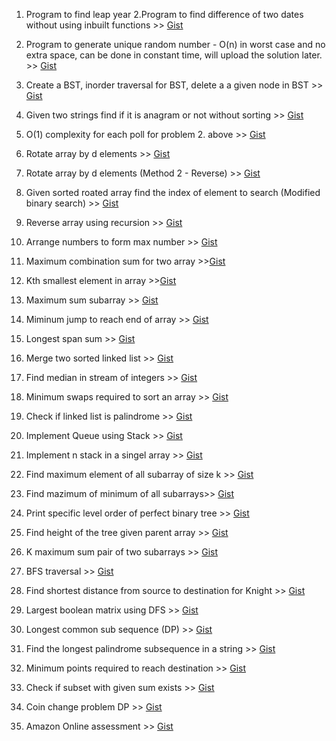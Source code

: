 1. Program to find leap year 2.Program to find difference of two dates without using inbuilt functions >> [Gist](https://gist.github.com/itsZed0/f95a438f53b2248de41d0cfd56810ed8)

2. Program to generate unique random number - O(n) in worst case and no extra space, can be done in constant time, will upload the solution later. >> [Gist](https://gist.github.com/itsZed0/12b50bb51f357817a443ac057e4c9147)

3. Create a BST, inorder traversal for BST, delete a a given node in BST >> [Gist](https://gist.github.com/itsZed0/15bc27e3af252ab78fd4b5110ac9020d)

4. Given two strings find if it is anagram or not without sorting >> [Gist](https://gist.github.com/itsZed0/6f5d94cb0ecd855c2207d2119bf32a90)

5. O(1) complexity for each poll for problem 2. above >> [Gist](https://gist.github.com/itsZed0/044159b0352fb637b915f6b84bbfcbda)

6. Rotate array by d elements >> [Gist](https://gist.github.com/itsZed0/93aa4ebbd94e36e7f69b9f05204e8783)

7. Rotate array by d elements (Method 2 - Reverse) >> [Gist](https://gist.github.com/itsZed0/0d036cc07c58f08d0a0eda3f65d7979d)

8. Given sorted roated array find the index of element to search (Modified binary search) >> [Gist](https://gist.github.com/itsZed0/69c6172bd2f4336dc979a051a3fda6f0)

9. Reverse array using recursion >> [Gist](https://gist.github.com/itsZed0/3cf0e59b96014ce387888b5f10f1bcfe)

10. Arrange numbers to form max number >> [Gist](https://gist.github.com/itsZed0/d88d1958e45df877745b8ae3bebefede)

11. Maximum combination sum for two array >>[Gist](https://gist.github.com/itsZed0/8c033d70dcd986a8aa9ce188836b8afd)

12. Kth smallest element in array >>[Gist](https://gist.github.com/itsZed0/dcd4d454c87cb7e31950985cb928e853)

13. Maximum sum subarray >> [Gist](https://gist.github.com/itsZed0/ea43c9e1bf055f375783d28ad3ab5fba)

14. Miminum jump to reach end of array >> [Gist](https://gist.github.com/itsZed0/ade0f161055191c5d119ea0217ffee4d)

15. Longest span sum >> [Gist](https://gist.github.com/itsZed0/0dddd6af249b8fa0ce9900f07c1dd06f)

16. Merge two sorted linked list >> [Gist](https://gist.github.com/itsZed0/72df83b1d7087d7df007cb880af69798)

17. Find median in stream of integers >> [Gist](https://gist.github.com/itsZed0/4486b7f891162ac6b247f0597c5964fe)

18. Minimum swaps required to sort an array >> [Gist](https://gist.github.com/itsZed0/7d1e8b48f5c343fd8f150ebb98449bad)

19. Check if linked list is palindrome >> [Gist](https://gist.github.com/itsZed0/76bf579bc4e48a339fa464ae01e01375)

20. Implement Queue using Stack >> [Gist](https://gist.github.com/itsZed0/3f0faea935662d7909c9c1b4e70c51d4)

21. Implement n stack in a singel array >> [Gist](https://gist.github.com/itsZed0/1df505527a693fdb28d5b39b3501546b)

22. Find maximum element of all subarray of size k  >> [Gist](https://gist.github.com/itsZed0/04f2b2351013dda5cb198b0bb99f0fb8)

23. Find mazimum of minimum of all subarrays>> [Gist](https://gist.github.com/itsZed0/064cd98ff5ff21efb5d6715274ebd235)

24. Print specific level order of perfect binary tree >> [Gist](https://gist.github.com/itsZed0/249f9cc06d770e474583cf2eb612f907)

25. Find height of the tree given parent array >> [Gist](https://gist.github.com/itsZed0/d923322e9d45e04401238664929b35a5)

26. K maximum sum pair of two subarrays >> [Gist](https://gist.github.com/itsZed0/f096de18d34e689f34f563caac2203ef)

27. BFS traversal >> [Gist](https://gist.github.com/itsZed0/c3f6e69844603da117aa88dbae26f3fa)

28. Find shortest distance from source to destination for Knight >> [Gist](https://gist.github.com/itsZed0/f00ac5fedfc8f846f5d318f3a74f81c5)

29. Largest boolean matrix using DFS >> [Gist](https://gist.github.com/itsZed0/3c8a757f9b8a055263c45dfb1e2ebcf4)

30. Longest common sub sequence (DP) >> [Gist](https://gist.github.com/itsZed0/6d5e005a99c9f837863ad7d127ce8412)

31. Find the longest palindrome subsequence in a string >> [Gist](https://gist.github.com/itsZed0/8a5d1f7af1f0ce72f9c6fb17b27e49bd)

32. Minimum points required to reach destination >> [Gist](https://gist.github.com/itsZed0/d77657d3f1c8c8e501b110c2cc28486e)

33. Check if subset with given sum exists >> [Gist](https://gist.github.com/itsZed0/ff8408c365a13807461085c2593f1832)

34. Coin change problem DP >> [Gist](https://gist.github.com/itsZed0/a33d4f6ec31b461b8c8a9dfcd5315daa)

35. Amazon Online assessment >> [Gist](https://gist.github.com/itsZed0/6416920f67d9ba10167470a42ccd35b3)
